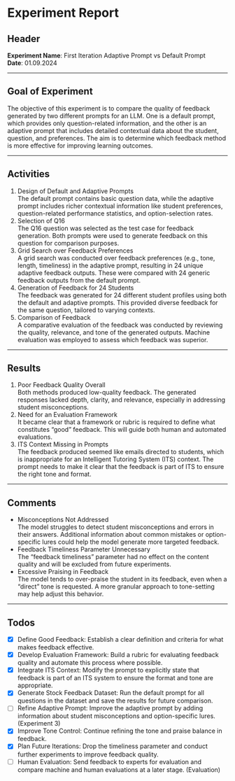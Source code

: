 # Experiment Report

## Header
**Experiment Name**: First Iteration Adaptive Prompt vs Default Prompt \
**Date**: 01.09.2024 

---

## Goal of Experiment
The objective of this experiment is to compare the quality of feedback generated by two different prompts for an LLM. One is a default prompt, which provides only question-related information, and the other is an adaptive prompt that includes detailed contextual data about the student, question, and preferences. The aim is to determine which feedback method is more effective for improving learning outcomes.


---

## Activities
1.	Design of Default and Adaptive Prompts \
The default prompt contains basic question data, while the adaptive prompt includes richer contextual information like student preferences, question-related performance statistics, and option-selection rates.
2.	Selection of Q16 \
The Q16 question was selected as the test case for feedback generation. Both prompts were used to generate feedback on this question for comparison purposes.
3.	Grid Search over Feedback Preferences \
A grid search was conducted over feedback preferences (e.g., tone, length, timeliness) in the adaptive prompt, resulting in 24 unique adaptive feedback outputs. These were compared with 24 generic feedback outputs from the default prompt.
4.	Generation of Feedback for 24 Students \
The feedback was generated for 24 different student profiles using both the default and adaptive prompts. This provided diverse feedback for the same question, tailored to varying contexts.
5.	Comparison of Feedback \
A comparative evaluation of the feedback was conducted by reviewing the quality, relevance, and tone of the generated outputs. Machine evaluation was employed to assess which feedback was superior.

---

## Results
1.	Poor Feedback Quality Overall \
Both methods produced low-quality feedback. The generated responses lacked depth, clarity, and relevance, especially in addressing student misconceptions.
2.	Need for an Evaluation Framework \
It became clear that a framework or rubric is required to define what constitutes “good” feedback. This will guide both human and automated evaluations.
3.	ITS Context Missing in Prompts \
The feedback produced seemed like emails directed to students, which is inappropriate for an Intelligent Tutoring System (ITS) context. The prompt needs to make it clear that the feedback is part of ITS to ensure the right tone and format.

---

## Comments
* Misconceptions Not Addressed \
The model struggles to detect student misconceptions and errors in their answers. Additional information about common mistakes or option-specific lures could help the model generate more targeted feedback.
* Feedback Timeliness Parameter Unnecessary \
The “feedback timeliness” parameter had no effect on the content quality and will be excluded from future experiments.
*  Excessive Praising in Feedback \
The model tends to over-praise the student in its feedback, even when a “direct” tone is requested. A more granular approach to tone-setting may help adjust this behavior.

---

## Todos
- [x] Define Good Feedback: Establish a clear definition and criteria for what makes feedback effective.
- [x] Develop Evaluation Framework: Build a rubric for evaluating feedback quality and automate this process where possible.
- [x] Integrate ITS Context: Modify the prompt to explicitly state that feedback is part of an ITS system to ensure the format and tone are appropriate.
- [x] Generate Stock Feedback Dataset: Run the default prompt for all questions in the dataset and save the results for future comparison.
- [ ] Refine Adaptive Prompt: Improve the adaptive prompt by adding information about student misconceptions and option-specific lures. (Experiment 3)
- [x] Improve Tone Control: Continue refining the tone and praise balance in feedback.
- [x] Plan Future Iterations: Drop the timeliness parameter and conduct further experiments to improve feedback quality.
- [ ] Human Evaluation: Send feedback to experts for evaluation and compare machine and human evaluations at a later stage. (Evaluation)
